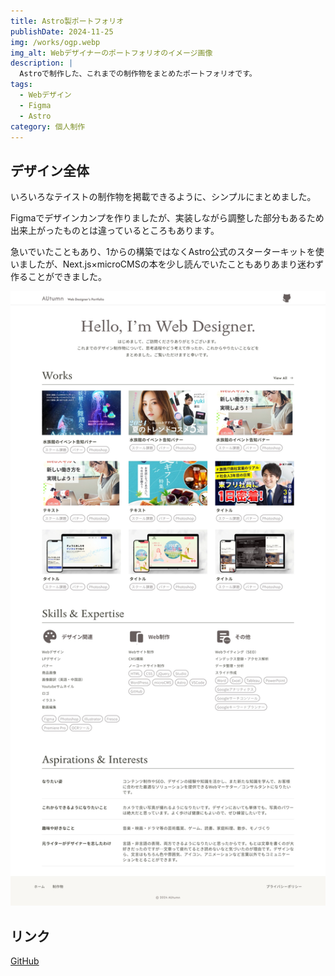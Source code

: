 ```yaml
---
title: Astro製ポートフォリオ
publishDate: 2024-11-25
img: /works/ogp.webp
img_alt: Webデザイナーのポートフォリオのイメージ画像
description: |
  Astroで制作した、これまでの制作物をまとめたポートフォリオです。
tags:
  - Webデザイン
  - Figma
  - Astro
category: 個人制作
---
```


## デザイン全体

いろいろなテイストの制作物を掲載できるように、シンプルにまとめました。

Figmaでデザインカンプを作りましたが、実装しながら調整した部分もあるため出来上がったものとは違っているところもあります。

急いでいたこともあり、1からの構築ではなくAstro公式のスターターキットを使いましたが、Next.js×microCMSの本を少し読んでいたこともありあまり迷わず作ることができました。

![ポートフォリオのパソコン版イメージ](../../../public/works/pf-pc.webp)

## リンク

[GitHub](https://github.com/bitpommet/portfolio-astro)